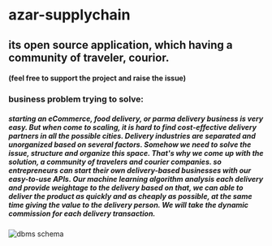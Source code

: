 # azar-supplychain

## its open source application, which having a community of traveler, courior.
#### (feel free to support the project and raise the issue)

### business problem trying to solve:

##### starting an eCommerce, food delivery, or parma delivery business is very easy. But when come to scaling, it is hard to find cost-effective delivery partners in all the possible cities. Delivery industries are separated and unorganized based on several factors. Somehow we need to solve the issue, structure and organize this space. That's why we come up with the solution, a community of travelers and courier companies. so entrepreneurs can start their own delivery-based businesses with our easy-to-use APIs. Our machine learning algorithm analysis each delivery and provide weightage to the delivery based on that, we can able to deliver the product as quickly and as cheaply as possible, at the same time giving the value to the delivery person. We will take the dynamic commission for each delivery transaction. 

![dbms schema](https://user-images.githubusercontent.com/94196219/169809330-e10f7e98-6d2e-4dc4-a6ee-6f804fde33db.png)

